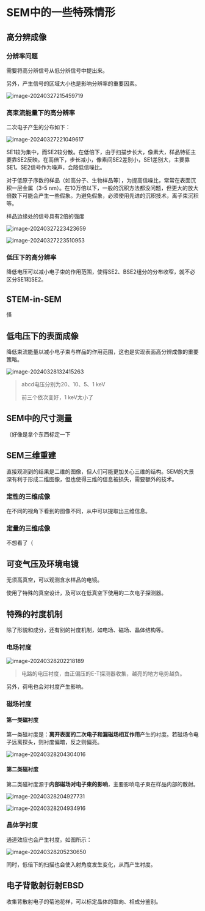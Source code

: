# SEM中的一些特殊情形

## 高分辨成像

### 分辨率问题

需要将高分辨信号从低分辨信号中提出来。

另外，产生信号的区域大小也是影响分辨率的重要因素。

![image-20240327215459719](5-Special-topic-in-SEM-img/image-20240327215459719.png)

### 高束流能量下的高分辨率

二次电子产生的分布如下：

![image-20240327221049617](5-Special-topic-in-SEM-img/image-20240327221049617.png)

SE1较为集中，而SE2较分散。在低倍下，由于扫描步长大，像素大，样品特征主要靠SE2反映。在高倍下，步长减小，像素间SE2差别小，SE1差别大，主要靠SE1。SE2信号作为噪声，会降低信噪比。

对于低原子序数的样品（如高分子、生物样品等），为提高信噪比，常常在表面沉积一层金属（3-5 nm）。在10万倍以下，一般的沉积方法都没问题，但更大的放大倍数下可能会产生一些假象。为避免假象，必须使用先进的沉积技术，离子束沉积等。

样品边缘处的信号具有2倍的强度

![image-20240327223423659](5-Special-topic-in-SEM-img/image-20240327223423659.png)

![image-20240327223510953](5-Special-topic-in-SEM-img/image-20240327223510953.png)

### 低压下的高分辨率

降低电压可以减小电子束的作用范围，使得SE2、BSE2组分的分布收窄，就不必区分SE1和SE2。

## STEM-in-SEM

怪

## 低电压下的表面成像

降低束流能量以减小电子束与样品的作用范围，这也是实现表面高分辨成像的重要策略。

![image-20240328132415263](5-Special-topic-in-SEM-img/image-20240328132415263.png)

> abcd电压分别为20、10、5、1 keV
>
> 前三个依次变好，1 keV太小了

## SEM中的尺寸测量

（好像是拿个东西标定一下

## SEM三维重建

直接观测到的结果是二维的图像，但人们可能更加关心三维的结构。SEM的大景深有利于形成二维图像，但也使得三维的信息被损失，需要额外的技术。

### 定性的三维成像

在不同的视角下看到的图像不同，从中可以提取出三维信息。

### 定量的三维成像

不想看了（

## 可变气压及环境电镜

无须高真空，可以观测含水样品的电镜。

使用了特殊的真空设计，及可以在低真空下使用的二次电子探测器。

## 特殊的衬度机制

除了形貌和成分，还有别的衬度机制，如电场、磁场、晶体结构等。

### 电场衬度

![image-20240328202218189](5-Special-topic-in-SEM-img/image-20240328202218189.png)

> 电路的电压衬度，由正偏压的E-T探测器收集，越亮的地方电势越负。

另外，荷电也会对衬度产生影响。

### 磁场衬度

#### 第一类磁衬度

第一类磁衬度是：**离开表面的二次电子和漏磁场相互作用**产生的衬度。若磁场令电子远离探头，则衬度偏暗，反之则偏亮。

![image-20240328204304016](5-Special-topic-in-SEM-img/image-20240328204304016.png)

#### 第二类磁衬度

第二类磁衬度源于**内部磁场对电子束的影响**，主要影响电子束在样品内部的散射。

![image-20240328204927731](5-Special-topic-in-SEM-img/image-20240328204927731.png)

![image-20240328204934916](5-Special-topic-in-SEM-img/image-20240328204934916.png)

### 晶体学衬度

通道效应也会产生衬度。如图所示：

![image-20240328205230650](5-Special-topic-in-SEM-img/image-20240328205230650.png)

同时，低倍下的扫描也会使入射角度发生变化，从而产生衬度。

## 电子背散射衍射EBSD

收集背散射电子的菊池花样，可以标定晶体的取向、相成分鉴别。
